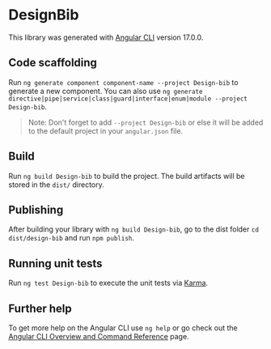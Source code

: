 # DesignBib

This library was generated with [Angular CLI](https://github.com/angular/angular-cli) version 17.0.0.

## Code scaffolding

Run `ng generate component component-name --project Design-bib` to generate a new component. You can also use `ng generate directive|pipe|service|class|guard|interface|enum|module --project Design-bib`.
> Note: Don't forget to add `--project Design-bib` or else it will be added to the default project in your `angular.json` file. 

## Build

Run `ng build Design-bib` to build the project. The build artifacts will be stored in the `dist/` directory.

## Publishing

After building your library with `ng build Design-bib`, go to the dist folder `cd dist/design-bib` and run `npm publish`.

## Running unit tests

Run `ng test Design-bib` to execute the unit tests via [Karma](https://karma-runner.github.io).

## Further help

To get more help on the Angular CLI use `ng help` or go check out the [Angular CLI Overview and Command Reference](https://angular.io/cli) page.
